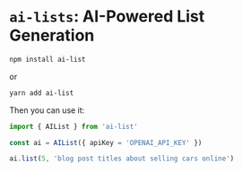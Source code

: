 # `ai-lists`: AI-Powered List Generation

```bash
npm install ai-list
```

or

```bash
yarn add ai-list
```

Then you can use it:

```javascript
import { AIList } from 'ai-list'

const ai = AIList({ apiKey = 'OPENAI_API_KEY' })

ai.list(5, 'blog post titles about selling cars online')
```







